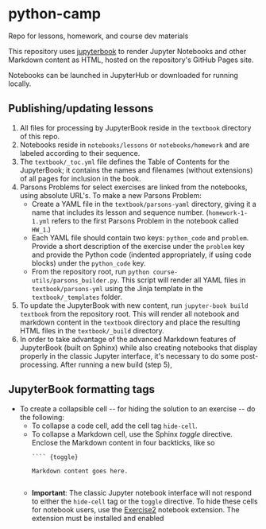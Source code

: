 # python-camp
Repo for lessons, homework, and course dev materials

This repository uses [jupyterbook](https://jupyterbook.org/en/stable/intro.html) to render Jupyter Notebooks and other Markdown content as HTML, hosted on the repository's GitHub Pages site. 

Notebooks can be launched in JupyterHub or downloaded for running locally.

## Publishing/updating lessons

1. All files for processing by JupyterBook reside in the `textbook` directory of this repo.
2. Notebooks reside in `notebooks/lessons` or `notebooks/homework` and are labeled according to their sequence. 
3. The `textbook/_toc.yml` file defines the Table of Contents for the JupyterBook; it contains the names and filenames (without extensions) of all pages for inclusion in the book.
4. Parsons Problems for select exercises are linked from the notebooks, using absolute URL's. To make a new Parsons Problem:
   - Create a YAML file in the `textbook/parsons-yaml` directory, giving it a name that includes its lesson and sequence number. (`homework-1-1.yml` refers to the first Parsons Problem in the notebook called `HW_1`.)
   - Each YAML file should contain two keys: `python_code` and `problem`. Provide a short description of the exercise under the `problem` key and provide the Python code (indented appropriately, if using code blocks) under the `python_code` key.
   - From the repository root, run `python course-utils/parsons_builder.py`. This script will render all YAML files in `textbook/parsons-yml` using the Jinja template in the `textbook/_templates` folder.
5. To update the JupyterBook with new content, run `jupyter-book build textbook` from the repository root. This will render all notebook and markdown content in the `textbook` directory and place the resulting HTML files in the `textbook/_build` directory. 
6. In order to take advantage of the advanced Markdown features of JupyterBook (built on Sphinx) while also creating notebooks that display properly in the classic Jupyter interface, it's necessary to do some post-processing. After running a new build (step 5), 

## JupyterBook formatting tags
- To create a collapsible cell -- for hiding the solution to an exercise -- do the following:
  - To collapse a code cell, add the cell tag `hide-cell`.
  - To collapse a Markdown cell, use the Sphinx _toggle_ directive. Enclose the Markdown content in four backticks, like so
    ```
    ```` {toggle}
    
    Markdown content goes here.

    `````
    ```
  - **Important**: The classic Jupyter notebook interface will not respond to either the `hide-cell` tag or the `toggle` directive. To hide these cells for notebook users, use the [Exercise2](https://jupyter-contrib-nbextensions.readthedocs.io/en/latest/nbextensions/exercise2/readme.html) notebook extension. The extension must be installed and enabled